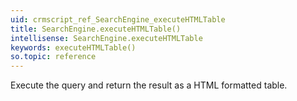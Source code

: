```yaml
---
uid: crmscript_ref_SearchEngine_executeHTMLTable
title: SearchEngine.executeHTMLTable()
intellisense: SearchEngine.executeHTMLTable
keywords: executeHTMLTable()
so.topic: reference
---
```


Execute the query and return the result as a HTML formatted table.



